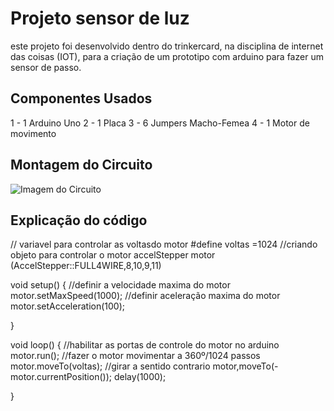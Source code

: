  # Projeto sensor de luz

este projeto foi desenvolvido dentro do trinkercard, na disciplina de internet das coisas 
(IOT), para a criação de um prototipo com arduino para fazer um sensor de passo.

## Componentes Usados
1 - 1 Arduino Uno
2 - 1 Placa
3 - 6 Jumpers Macho-Femea
4 - 1 Motor de movimento

## Montagem do Circuito
![Imagem do Circuito](sensor_de_movimento.png)

## Explicação do código


// variavel para controlar as voltasdo motor
 #define voltas =1024
//criando objeto para controlar o motor
accelStepper motor (AccelStepper::FULL4WIRE,8,10,9,11)


void setup() {
//definir a velocidade maxima do motor
  motor.setMaxSpeed(1000);
//definir aceleração maxima do motor
  motor.setAcceleration(100);
  
}

void loop() {
//habilitar as portas de controle do motor no arduino
  motor.run();
//fazer o motor movimentar a 360º/1024 passos
  motor.moveTo(voltas);
//girar a sentido contrario
  motor,moveTo(-motor.currentPosition());
  delay(1000);



}
